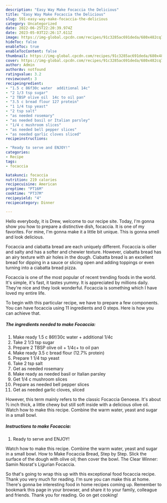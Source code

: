 ```yaml
---
description: "Easy Way Make Focaccia the Delicious"
title: "Easy Way Make Focaccia the Delicious"
slug: 591-easy-way-make-focaccia-the-delicious
category: Uncategorized
date: 2022-06-25T22:20:39.974Z
date: 2023-05-03T22:26:17.611Z
image: https://img-global.cpcdn.com/recipes/91c3285ac691deda/680x482cq70/focaccia-recipe-main-photo.jpg
hideToc: false
enableToc: true
enableTocContent: false
thumbnail: https://img-global.cpcdn.com/recipes/91c3285ac691deda/680x482cq70/focaccia-recipe-main-photo.jpg
cover: https://img-global.cpcdn.com/recipes/91c3285ac691deda/680x482cq70/focaccia-recipe-main-photo.jpg
author: Admin
authorAv: notfound
ratingvalue: 3.2
reviewcount: 3
recipeingredient:
- "1.5 c 86f30c water  additional 14c"
- "2 1/3 tsp sugar"
- "2 TBSP olive oil  14c to oil pan"
- "3.5 c bread flour 127 protein"
- "1 1/4 tsp yeast"
- "2 tsp salt"
- "as needed rosemary"
- "as needed basil or Italian parsley"
- "1/4 c mushroom slices"
- "as needed bell pepper slices"
- "as needed garlic cloves sliced"
recipeinstructions:

- "Ready to serve and ENJOY!"
categories:
- Recipe
tags:
- focaccia

katakunci: focaccia 
nutrition: 219 calories
recipecuisine: American
preptime: "PT16M"
cooktime: "PT37M"
recipeyield: "4"
recipecategory: Dinner

---
```



Hello everybody, it is Drew, welcome to our recipe site. Today, I'm gonna show you how to prepare a distinctive dish, focaccia. It is one of my favorites. For mine, I'm gonna make it a little bit unique. This is gonna smell and look delicious.

Focaccia and ciabatta bread are each uniquely different. Focaccia is oilier and salty and has a softer and chewier texture. However, ciabatta bread has an airy texture with air holes in the dough. Ciabatta bread is an excellent bread for dipping in a sauce or slicing open and adding toppings or even turning into a ciabatta bread pizza.

Focaccia is one of the most popular of recent trending foods in the world. It's simple, it's fast, it tastes yummy. It is appreciated by millions daily. They're nice and they look wonderful. Focaccia is something which I have loved my entire life.


To begin with this particular recipe, we have to prepare a few components. You can have focaccia using 11 ingredients and 0 steps. Here is how you can achieve that.

<!--inarticleads1-->

##### The ingredients needed to make Focaccia:

1. Make ready 1.5 c 86f/30c water + additional 1/4c
1. Take 2 1/3 tsp sugar
1. Prepare 2 TBSP olive oil + 1/4c+ to oil pan
1. Make ready 3.5 c bread flour (12.7% protein)
1. Prepare 1 1/4 tsp yeast
1. Take 2 tsp salt
1. Get as needed rosemary
1. Make ready as needed basil or Italian parsley
1. Get 1/4 c mushroom slices
1. Prepare as needed bell pepper slices
1. Get as needed garlic cloves, sliced


However, this term mainly refers to the classic Focaccia Genoese. It&#39;s about ½ inch thick, a little chewy but still soft inside with a delicious olive oil. Watch how to make this recipe. Combine the warm water, yeast and sugar in a small bowl. 

<!--inarticleads2-->

##### Instructions to make Focaccia:


1. Ready to serve and ENJOY!

Watch how to make this recipe. Combine the warm water, yeast and sugar in a small bowl. How to Make Focaccia Bread, Step by Step. Slick the surface of the dough with olive oil; then cover the bowl. The Clear Winner: Samin Nosrat&#39;s Ligurian Focaccia. 

So that's going to wrap this up with this exceptional food focaccia recipe. Thank you very much for reading. I'm sure you can make this at home. There's gonna be interesting food in home recipes coming up. Remember to bookmark this page in your browser, and share it to your family, colleague and friends. Thank you for reading. Go on get cooking!
